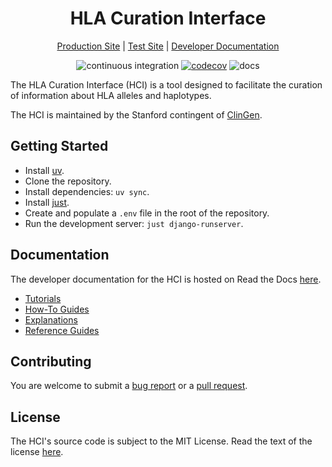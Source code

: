 <div align=center>
<h1>HLA Curation Interface</h1>

[Production Site](https://hci.clinicalgenome.org/) |
[Test Site](https://hci-test.clinicalgenome.org/) |
[Developer Documentation](https://hla-curation-interface.readthedocs.io/latest/index.html)

![continuous integration](https://github.com/clingen/hla-curation-interface/actions/workflows/ci.yml/badge.svg)
[![codecov](https://codecov.io/gh/ClinGen/hla-curation-interface/graph/badge.svg?token=23NGX9GT02)](https://codecov.io/gh/ClinGen/hla-curation-interface)
![docs](https://readthedocs.org/projects/hla-curation-interface/badge/?version=latest)
</div>

The HLA Curation Interface (HCI) is a tool designed to facilitate the curation of
information about HLA alleles and haplotypes.

The HCI is maintained by the Stanford contingent of
[ClinGen](https://clinicalgenome.org).

## Getting Started

- Install [uv](https://github.com/astral-sh/uv).
- Clone the repository.
- Install dependencies: `uv sync`.
- Install [just](https://github.com/casey/just).
- Create and populate a `.env` file in the root of the repository.
- Run the development server: `just django-runserver`.

## Documentation

The developer documentation for the HCI is hosted on Read the Docs
[here](https://hla-curation-interface.readthedocs.io/latest/index.html).

- [Tutorials](https://hla-curation-interface.readthedocs.io/latest/tutorials.html)
- [How-To Guides](https://hla-curation-interface.readthedocs.io/latest/how-to-guides.html)
- [Explanations](https://hla-curation-interface.readthedocs.io/latest/explanations.html)
- [Reference Guides](https://hla-curation-interface.readthedocs.io/latest/reference-guides.html)

## Contributing

You are welcome to submit a
[bug report](https://github.com/clingen/hla-curation-interface/issues/new)
or a [pull request](https://github.com/ClinGen/hla-curation-interface/compare).

## License

The HCI's source code is subject to the MIT License. Read the text of the license
[here](./LICENSE.md).
